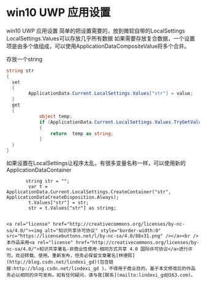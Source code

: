 # win10 UWP 应用设置

win10 UWP 应用设置 简单的把设置需要的，放到微软自带的LocalSettings LocalSettings.Values可以存放几乎所有数据 如果需要存放复合数据，一个设置项是由多个值组成，可以使用ApplicationDataCompositeValue将多个合并。
<!--more-->
<!-- CreateTime:2020/3/5 9:26:17 -->


<div id="toc"></div>

存放一个string

```csharp
string str
{
  set
  {
        ApplicationData.Current.LocalSettings.Values["str"] = value;
  }
  get
  {
            object temp;
            if (ApplicationData.Current.LocalSettings.Values.TryGetValue("width", out temp))
            {
                return  temp as string;
            }
  }
}
```

如果设置在LocalSettings让程序太乱，有很多变量名称一样，可以使用新的ApplicationDataContainer

           string str = "";
            var t = ApplicationData.Current.LocalSettings.CreateContainer("str", ApplicationDataCreateDisposition.Always);
            t.Values["str"] = str;
            str = t.Values["str"] as string;
 ```
 
 <a rel="license" href="http://creativecommons.org/licenses/by-nc-sa/4.0/"><img alt="知识共享许可协议" style="border-width:0" src="https://licensebuttons.net/l/by-nc-sa/4.0/88x31.png" /></a><br />本作品采用<a rel="license" href="http://creativecommons.org/licenses/by-nc-sa/4.0/">知识共享署名-非商业性使用-相同方式共享 4.0 国际许可协议</a>进行许可。欢迎转载、使用、重新发布，但务必保留文章署名[林德熙](http://blog.csdn.net/lindexi_gd)(包含链接:http://blog.csdn.net/lindexi_gd )，不得用于商业目的，基于本文修改后的作品务必以相同的许可发布。如有任何疑问，请与我[联系](mailto:lindexi_gd@163.com)。